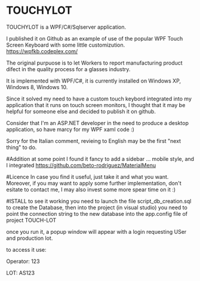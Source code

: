 # TOUCHYLOT

TOUCHYLOT is a WPF/C#/Sqlserver application.

I published it on Github as an example of use of the popular WPF Touch Screen Keyboard with some little customizution.
https://wpfkb.codeplex.com/

The original purpuose is to let Workers to report manufacturing product difect in the quality process for a glasses industry.

It is implemented with WPF/C#, it is currently installed on Windows XP, Windows 8, Windows 10.

Since it solved my need to have a custom touch keybord integrated into my application that it runs on touch screen monitors, I thought that it may be helpful for someone else and decided to publish it on github. 

Consider that I'm an ASP.NET developer in the need to produce a desktop application, so have marcy for my WPF xaml code :)

Sorry for the Italian comment, revieing to English may be the first "next thing" to do.

#Addition
at some point I found it fancy to add a sidebar ... mobile style, and I integrated https://github.com/beto-rodriguez/MaterialMenu


#Licence
In case you find it useful, just take it and what you want.
Moreover, if you may want to apply some further implementation, don't esitate to contact me, I may also invest some more spear time on it :) 

#ISTALL
to see it working you need to launch the file script_db_creation.sql to create the Database, then into the project (in visual studio) you need to point the connection string to the new database into the app.config file of project TOUCH-LOT 

once you run it, a popup window will appear with a login requesting USer and production lot.

to access it use: 

Operator: 123

LOT:  AS123




